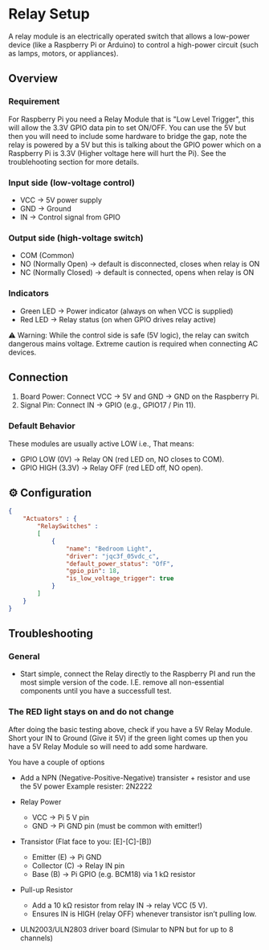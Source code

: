 # Relay Setup
A relay module is an electrically operated switch that allows a low-power device (like a Raspberry Pi or Arduino) to control a high-power circuit (such as lamps, motors, or appliances).


## Overview

### Requirement
For Raspberry Pi you need a Relay Module that is "Low Level Trigger", this will allow the 3.3V GPIO data pin to set ON/OFF. You can use the 5V but then you will need to include some hardware to bridge the gap, note the relay is powered by a 5V but this is talking about the GPIO power which on a Raspberry Pi is 3.3V (Higher voltage here will hurt the Pi). See the troublehooting section for more details.

### Input side (low-voltage control)

- VCC → 5V power supply
- GND → Ground
- IN → Control signal from GPIO

### Output side (high-voltage switch)

- COM (Common)
- NO (Normally Open) → default is disconnected, closes when relay is ON
- NC (Normally Closed) → default is connected, opens when relay is ON

### Indicators
- Green LED → Power indicator (always on when VCC is supplied)
- Red LED → Relay status (on when GPIO drives relay active)

⚠️ Warning: While the control side is safe (5V logic), the relay can switch dangerous mains voltage. Extreme caution is required when connecting AC devices.

## Connection

1. Board Power: Connect VCC → 5V and GND → GND on the Raspberry Pi.
2. Signal Pin: Connect IN → GPIO (e.g., GPIO17 / Pin 11).   


### Default Behavior
These modules are usually active LOW i.e., That means:
- GPIO LOW (0V) → Relay ON (red LED on, NO closes to COM).
- GPIO HIGH (3.3V) → Relay OFF (red LED off, NO open).

## ⚙️ Configuration

```json
{
    "Actuators" : {
        "RelaySwitches" : 
        [
            {
                "name": "Bedroom Light",
                "driver": "jqc3f_05vdc_c",
                "default_power_status": "OfF",
                "gpio_pin": 18,
                "is_low_voltage_trigger": true                    
            }
        ]
    }
}
```

## Troubleshooting

### General
- Start simple, connect the Relay directly to the Raspberry PI and run the most simple version of the code. I.E. remove all non-essential components until you have a successfull test.


### The RED light stays on and do not change
After doing the basic testing above, check if you have a 5V Relay Module. Short your IN to Ground (Give it 5V) if the green light comes up then you have a 5V Relay Module so will need to add some hardware.

You have a couple of options
- Add a NPN (Negative-Positive-Negative) transister + resistor and use the 5V power
  Example resister: 2N2222
- Relay Power
  - VCC → Pi 5 V pin
  - GND → Pi GND pin (must be common with emitter!)
- Transistor (Flat face to you: [E]-[C]-[B])
  - Emitter (E) → Pi GND
  - Collector (C) → Relay IN pin
  - Base (B) → Pi GPIO (e.g. BCM18) via 1 kΩ resistor
- Pull-up Resistor
  - Add a 10 kΩ resistor from relay IN → relay VCC (5 V).
  - Ensures IN is HIGH (relay OFF) whenever transistor isn’t pulling low.
  
- ULN2003/ULN2803 driver board (Simular to NPN but for up to 8 channels)


